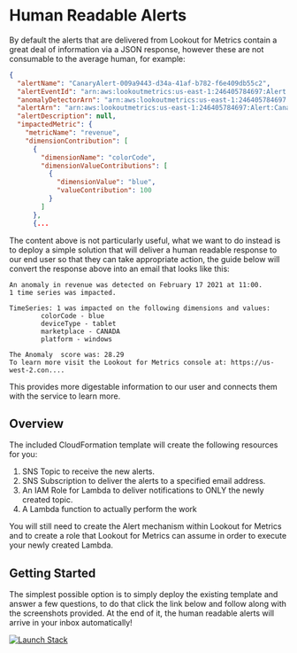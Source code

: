 # Human Readable Alerts

By default the alerts that are delivered from Lookout for Metrics contain a great deal of information via a JSON response, however these are not consumable to the average human, for example:

```JSON
{
  "alertName": "CanaryAlert-009a9443-d34a-41af-b782-f6e409db55c2",
  "alertEventId": "arn:aws:lookoutmetrics:us-east-1:246405784697:Alert:CanaryAlert-009a9443-d34a-41af-b782-f6e409db55c2:event/3bf090ef-5437-4262-920c-512d311c1503",
  "anomalyDetectorArn": "arn:aws:lookoutmetrics:us-east-1:246405784697:AnomalyDetector:CanaryAD-BackTest-PT1H-RCF-LOW_VOL-12768b4f-8636-4089-b",
  "alertArn": "arn:aws:lookoutmetrics:us-east-1:246405784697:Alert:CanaryAlert-009a9443-d34a-41af-b782-f6e409db55c2",
  "alertDescription": null,
  "impactedMetric": {
    "metricName": "revenue",
    "dimensionContribution": [
      {
        "dimensionName": "colorCode",
        "dimensionValueContributions": [
          {
            "dimensionValue": "blue",
            "valueContribution": 100
          }
        ]
      },
      {...

```

The content above is not particularly useful, what we want to do instead is to deploy a simple solution that will deliver a human readable response to our end user so that they can take appropriate action, the guide below will convert the response above into an email that looks like this:

```
An anomaly in revenue was detected on February 17 2021 at 11:00.
1 time series was impacted.

TimeSeries: 1 was impacted on the following dimensions and values:
        colorCode - blue
        deviceType - tablet
        marketplace - CANADA
        platform - windows

The Anomaly  score was: 28.29
To learn more visit the Lookout for Metrics console at: https://us-west-2.con....
```

This provides more digestable information to our user and connects them with the service to learn more.

## Overview

The included CloudFormation template will create the following resources for you:

1. SNS Topic to receive the new alerts.
1. SNS Subscription to deliver the alerts to a specified email address.
1. An IAM Role for Lambda to deliver notifications to ONLY the newly created topic.
1. A Lambda function to actually perform the work

You will still need to create the Alert mechanism within Lookout for Metrics and to create a role that Lookout for Metrics can assume in order to execute your newly created Lambda. 

## Getting Started

The simplest possible option is to simply deploy the existing template and answer a few questions, to do that click the link below and follow along with the screenshots provided. At the end of it, the human readable alerts will arrive in your inbox automatically!

[![Launch Stack](https://s3.amazonaws.com/cloudformation-examples/cloudformation-launch-stack.png)](https://console.aws.amazon.com/cloudformation/home#/stacks/new?stackName=HumanReadableAlerts&templateURL=https://lookoutformetricsbucket.s3.amazonaws.com/HumanReadableAlerts.YAML)